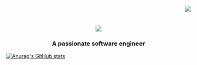 
<p align="right">
  <img src="https://visitor-badge.laobi.icu/badge?page_id=kennethcxv.visitor-badge&left_color=red&right_color=green&left_text=visitors">
</p>
<h1 align="center">
  <a href="https://git.io/typing-svg" >
    <img src="https://readme-typing-svg.herokuapp.com/?
font=Righteous&size=35center=true&vCenter=true&width=500&height=70&duration=4000&lines=Hi+There!+👋;+I'm+Kenneth+Camacho!;" />
  </a>
</h1>
<h3 align="center">A passionate software engineer</h3>

[![Anurag's GitHub stats](https://github-readme-stats.vercel.app/api?username=kennethcxv)](https://github.com/anuraghazra/github-readme-stats)
